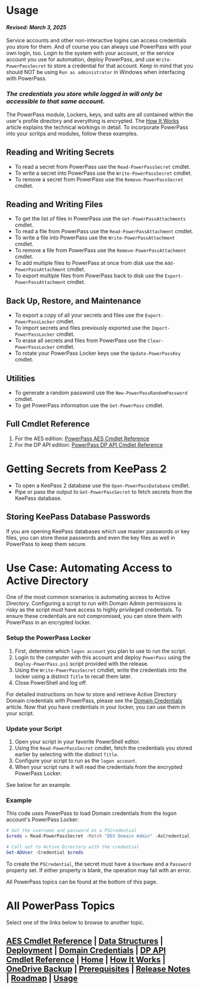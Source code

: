 # Usage
#### _Revised: March 3, 2025_
Service accounts and other non-interactive logins can access credentials you store for them.
And of course you can always use PowerPass with your own login, too.
Login to the system with your account, or the service account you use for automation, deploy PowerPass, and use `Write-PowerPassSecret` to store a credential for that account.
Keep in mind that you should NOT be using `Run as administrator` in Windows when interfacing with PowerPass.

### **_The credentials you store while logged in will only be accessible to that same account._**

The PowerPass module, Lockers, keys, and salts are all contained within the user's profile directory and everything is encrypted.
The [How It Works](https://chopinrlz.github.io/powerpass/readme-cont) article explains the technical workings in detail.
To incorporate PowerPass into your scritps and modules, follow these examples.

## Reading and Writing Secrets
* To read a secret from PowerPass use the `Read-PowerPassSecret` cmdlet.
* To write a secret into PowerPass use the `Write-PowerPassSecret` cmdlet.
* To remove a secret from PowerPass use the `Remove-PowerPassSecret` cmdlet.

## Reading and Writing Files
* To get the list of files in PowerPass use the `Get-PowerPassAttachments` cmdlet.
* To read a file from PowerPass use the `Read-PowerPassAttachment` cmdlet.
* To write a file into PowerPass use the `Write-PowerPassAttachment` cmdlet.
* To remove a file from PowerPass use the `Remove-PowerPassAttachment` cmdlet.
* To add multiple files to PowerPass at once from disk use the `Add-PowerPassAttachment` cmdlet.
* To export multiple files from PowerPass back to disk use the `Export-PowerPassAttachment` cmdlet.

## Back Up, Restore, and Maintenance
* To export a copy of all your secrets and files use the `Export-PowerPassLocker` cmdlet.
* To import secrets and files previously exported use the `Import-PowerPassLocker` cmdlet.
* To erase all secrets and files from PowerPass use the `Clear-PowerPassLocker` cmdlet.
* To rotate your PowerPass Locker keys use the `Update-PowerPassKey` cmdlet.

## Utilities
* To generate a random password use the `New-PowerPassRandomPassword` cmdlet.
* To get PowerPass information use the `Get-PowerPass` cmdlet.

## Full Cmdlet Reference
1. For the AES edition: [PowerPass AES Cmdlet Reference](https://chopinrlz.github.io/powerpass/aes-cmdlet-ref)
2. For the DP API edition: [PowerPass DP API Cmdlet Reference](https://chopinrlz.github.io/powerpass/dpapi-cmdlet-ref)

# Getting Secrets from KeePass 2
* To open a KeePass 2 database use the `Open-PowerPassDatabase` cmdlet.
* Pipe or pass the output to `Get-PowerPassSecret` to fetch secrets from the KeePass database.

## Storing KeePass Database Passwords
If you are opening KeePass databases which use master passwords or key files, you can store these passwords and even the key files as well in PowerPass to keep them secure.

# Use Case: Automating Access to Active Directory
One of the most common scenarios is automating access to Active Directory.
Configuring a script to run with Domain Admin permissions is risky as the script must have access to highly privileged credentials.
To ensure these credentials are not compromised, you can store them with PowerPass in an encrypted locker.

### Setup the PowerPass Locker
1. First, determine which `logon account` you plan to use to run the script.
2. Login to the computer with this account and deploy `PowerPass` using the `Deploy-PowerPass.ps1` script provided with the release.
3. Using the `Write-PowerPassSecret` cmdlet, write the credentials into the locker using a distinct `Title` to recall them later.
4. Close PowerShell and log off.

For detailed instructions on how to store and retrieve Active Directory Domain credentials with PowerPass, please see the [Domain Credentials](https://chopinrlz.github.io/powerpass/domain-credentials) article.
Now that you have credentials in your locker, you can use them in your script.

### Update your Script
1. Open your script in your favorite PowerShell editor.
2. Using the `Read-PowerPassSecret` cmdlet, fetch the credentials you stored earlier by selecting with the distinct `Title`.
3. Configure your script to run as the `logon account`.
4. When your script runs it will read the credentials from the encrypted PowerPass Locker.

See below for an example.

### Example
This code uses PowerPass to load Domain credentials from the logon account's PowerPass Locker:
```powershell
# Get the username and password as a PSCredential
$creds = Read-PowerPassSecret -Match "DEV Domain Admin" -AsCredential

# Call out to Active Directory with the credential
Get-ADUser -Credential $creds
```
To create the `PSCredential`, the secret must have a `UserName` and a `Password` property set.
If either property is blank, the operation may fail with an error.

All PowerPass topics can be found at the bottom of this page.
# All PowerPass Topics
Select one of the links below to browse to another topic.
## [AES Cmdlet Reference](https://chopinrlz.github.io/powerpass/aes-cmdlet-ref) | [Data Structures](https://chopinrlz.github.io/powerpass/data-structures) | [Deployment](https://chopinrlz.github.io/powerpass/deployment) | [Domain Credentials](https://chopinrlz.github.io/powerpass/domain-credentials) | [DP API Cmdlet Reference](https://chopinrlz.github.io/powerpass/dpapi-cmdlet-ref) | [Home](https://chopinrlz.github.io/powerpass) | [How It Works](https://chopinrlz.github.io/powerpass/readme-cont) | [OneDrive Backup](https://chopinrlz.github.io/powerpass/onedrivebackup) | [Prerequisites](https://chopinrlz.github.io/powerpass/prerequisites) | [Release Notes](https://chopinrlz.github.io/powerpass/release-notes) | [Roadmap](https://chopinrlz.github.io/powerpass/roadmap) | [Usage](https://chopinrlz.github.io/powerpass/usage)